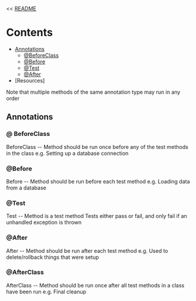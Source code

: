 << [README](./README.md)

# Contents
- [Annotations](#annotations)
    - [@BeforeClass](#-beforeclass)
    - [@Before](#before)
    - [@Test](#test)
    - [@After](#after)
- [Resources]

Note that multiple methods of the same annotation type may run in any order 

## Annotations
### @ BeforeClass
BeforeClass -- Method should be run once before any of the test methods in the class e.g. Setting up a database connection 

### @Before
Before -- Method should be run before each test method e.g. Loading data from a database 

### @Test
Test -- Method is a test method Tests either pass or fail, and only fail if an unhandled exception is thrown 

### @After
After -- Method should be run after each test method e.g. Used to delete/rollback things that were setup 

### @AfterClass
AfterClass -- Method should be run once after all test methods in a class have been run e.g. Final cleanup